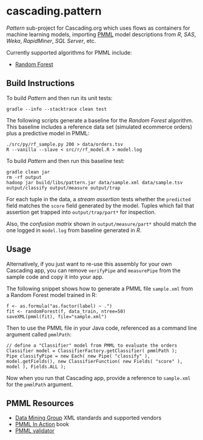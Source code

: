cascading.pattern
=================

_Pattern_ sub-project for Cascading.org which uses flows as containers
for machine learning models, importing
[PMML](http://en.wikipedia.org/wiki/Predictive_Model_Markup_Language)
model descriptions from _R_, _SAS_, _Weka_, _RapidMiner_, _SQL
Server_, etc.

Currently supported algorithms for PMML include:

 * [Random Forest](http://en.wikipedia.org/wiki/Random_forest)


Build Instructions
------------------

To build _Pattern_ and then run its unit tests:

    gradle --info --stacktrace clean test

The following scripts generate a baseline for the _Random Forest_
algorithm. This baseline includes a reference data set (simulated
ecommerce orders) plus a predictive model in PMML:

    ./src/py/rf_sample.py 200 > data/orders.tsv
    R --vanilla --slave < src/r/rf_model.R > model.log

To build _Pattern_ and then run this baseline test:

    gradle clean jar
    rm -rf output
    hadoop jar build/libs/pattern.jar data/sample.xml data/sample.tsv output/classify output/measure output/trap

For each tuple in the data, a _stream assertion_ tests whether the
`predicted` field matches the `score` field generated by the
model. Tuples which fail that assertion get trapped into
`output/trap/part*` for inspection.

Also, the _confusion matrix_ shown in `output/measure/part*` should
match the one logged in `model.log` from baseline generated in _R_.


Usage
-----

Alternatively, if you just want to re-use this assembly for your own
Cascading app, you can remove `verifyPipe` and `measurePipe` from the
sample code and copy it into your app.

The following snippet shows how to generate a PMML file `sample.xml`
from a Random Forest model trained in R:

    f <- as.formula("as.factor(label) ~ .")
    fit <- randomForest(f, data_train, ntree=50)
    saveXML(pmml(fit), file="sample.xml")


Then to use the PMML file in your Java code, referenced as a command
line argument called `pmmlPath`:

    // define a "Classifier" model from PMML to evaluate the orders
    Classifier model = ClassifierFactory.getClassifier( pmmlPath );
    Pipe classifyPipe = new Each( new Pipe( "classify" ), model.getFields(), new ClassifierFunction( new Fields( "score" ), model ), Fields.ALL );

Now when you run that Cascading app, provide a reference to
`sample.xml` for the `pmmlPath` argument.


PMML Resources
--------------

 * [Data Mining Group](http://www.dmg.org/) XML standards and supported vendors
 * [PMML In Action](http://www.amazon.com/dp/1470003244) book 
 * [PMML validator](http://www.zementis.com/pmml_tools.htm)
